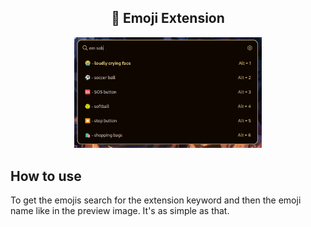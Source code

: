 <div align="center">
    
## 🙂 Emoji Extension 

<img width="300" src="preview.webp">
</div>

## How to use
To get the emojis search for the extension keyword and then the emoji name like in the preview image. 
It's as simple as that.
